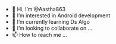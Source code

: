 - 👋 Hi, I’m @Aastha863
- 👀 I’m interested in Android development
- 🌱 I’m currently learning Ds Algo
- 💞️ I’m looking to collaborate on ...
- 📫 How to reach me ...

<!---
Aastha863/Aastha863 is a ✨ special ✨ repository because its `README.md` (this file) appears on your GitHub profile.
You can click the Preview link to take a look at your changes.
--->
